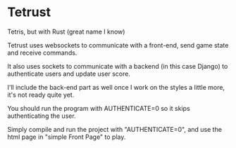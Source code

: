 # Tetrust
Tetris, but with Rust (great name I know)

Tetrust uses websockets to communicate with a front-end, send game state and receive commands.

It also uses sockets to communicate with a backend (in this case Django) to authenticate users and update user score.

I'll include the back-end part as well once I work on the styles a little more, it's not ready quite yet.

You should run the program with AUTHENTICATE=0 so it skips authenticating the user.

Simply compile and run the project with "AUTHENTICATE=0", and use the html page in "simple Front Page" to play.
